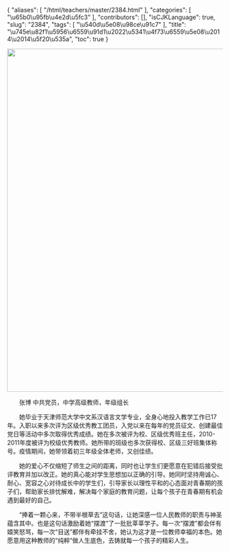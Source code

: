 {
    "aliases": [
        "/html/teachers/master/2384.html"
    ],
    "categories": [
        "\u65b0\u95fb\u4e2d\u5fc3"
    ],
    "contributors": [],
    "isCJKLanguage": true,
    "slug": "2384",
    "tags": [
        "\u540d\u5e08\u98ce\u91c7"
    ],
    "title": "\u745e\u82f1\u5956\u6559\u91d1\u2022\u5341\u4f73\u6559\u5e08\u2014\u2014\u5f20\u535a",
    "toc": true
}


<img
    src="https://cdn.tfls.online/mirror/full/a46b7204e2189328725d0e07a9541e1e618f189a.jpg"
    style="display:block;margin-left:auto;margin-right:auto;"
    decoding="async"
    fetchpriority="auto"
    loading="lazy"
    height="800"
    width="600"
/>




  





  张博 中共党员，中学高级教师，年级组长




  她毕业于天津师范大学中文系汉语言文学专业，全身心地投入教学工作已17年。入职以来多次评为区级优秀教工团员，入党以来在每年的党员征文、创建最佳党日等活动中多次取得优秀成绩。她在多次被评为校、区级优秀班主任，2010-2011年度被评为校级优秀教师。她所带的班级也多次获得校、区级三好班集体称号。疫情期间，她带领着初三年级全体老师，又创佳绩。




  她的爱心不仅缩短了师生之间的距离，同时也让学生们更愿意在犯错后接受批评教育并加以改正。她的真心能对学生思想加以正确的引导。她同时坚持用诚心、耐心、宽容之心对待成长中的学生们，引导家长以理性平和的心态面对青春期的孩子们，帮助家长排忧解难，解决每个家庭的教育问题，让每个孩子在青春期有机会遇到最好的自己。




  “捧着一颗心来，不带半根草去”这句话，让她深感一位人民教师的职责与神圣蕴含其中。也是这句话激励着她“摆渡”了一批批莘莘学子。每一次“摆渡”都会伴有嬉笑怒骂，每一次“目送”都伴有牵挂不舍，她认为这才是一位教师幸福的本色。她愿意用这种教师的“纯粹”做人生底色，去铸就每一个孩子的精彩人生。




  





  



